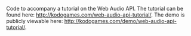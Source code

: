 Code to accompany a tutorial on the Web Audio API.  The tutorial can be found here: http://kodogames.com/web-audio-api-tutorial/.  The demo is publicly viewable here: http://kodogames.com/demo/web-audio-api-tutorial/.
